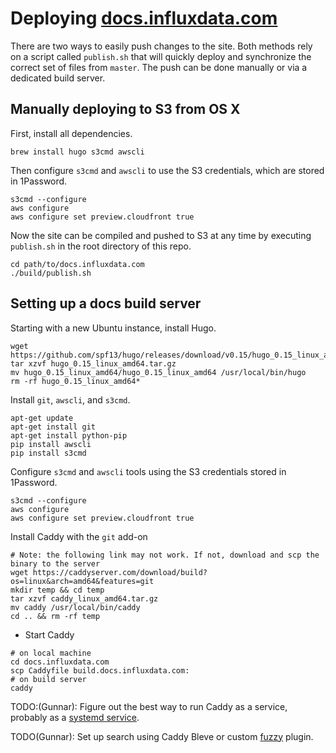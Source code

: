 # Deploying [docs.influxdata.com](https://docs.influxdata.com/)

There are two ways to easily push changes to the site. Both methods rely on a script called `publish.sh` that will quickly deploy and synchronize the correct set of files from `master`. The push can be done manually or via a dedicated build server.

## Manually deploying to S3 from OS X

First, install all dependencies.

```
brew install hugo s3cmd awscli
```

Then configure `s3cmd` and `awscli` to use the S3 credentials, which are stored in 1Password.

```
s3cmd --configure
aws configure
aws configure set preview.cloudfront true
```

Now the site can be compiled and pushed to S3 at any time by executing `publish.sh` in the root directory of this repo.

```
cd path/to/docs.influxdata.com
./build/publish.sh
```

## Setting up a docs build server

Starting with a new Ubuntu instance, install Hugo.

```
wget https://github.com/spf13/hugo/releases/download/v0.15/hugo_0.15_linux_amd64.tar.gz
tar xzvf hugo_0.15_linux_amd64.tar.gz
mv hugo_0.15_linux_amd64/hugo_0.15_linux_amd64 /usr/local/bin/hugo
rm -rf hugo_0.15_linux_amd64*
```

Install `git`, `awscli`, and `s3cmd`.

```
apt-get update
apt-get install git
apt-get install python-pip
pip install awscli
pip install s3cmd
```

Configure `s3cmd` and `awscli` tools using the S3 credentials stored in 1Password.

```
s3cmd --configure
aws configure
aws configure set preview.cloudfront true
```

Install Caddy with the `git` add-on

```
# Note: the following link may not work. If not, download and scp the binary to the server
wget https://caddyserver.com/download/build?os=linux&arch=amd64&features=git
mkdir temp && cd temp
tar xzvf caddy_linux_amd64.tar.gz
mv caddy /usr/local/bin/caddy
cd .. && rm -rf temp
```

- Start Caddy

```
# on local machine
cd docs.influxdata.com
scp Caddyfile build.docs.influxdata.com:
# on build server
caddy
```

TODO:(Gunnar): Figure out the best way to run Caddy as a service, probably as a [systemd service](https://blog.captncraig.io/post/caddy/).

TODO(Gunnar): Set up search using Caddy Bleve or custom [fuzzy](https://github.com/sajari/fuzzy) plugin.
